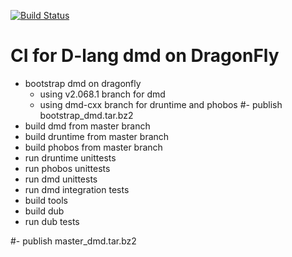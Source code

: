 [![Build Status](https://semaphoreci.com/api/v1/dkgroot/dmd_dragonfly_ci/branches/master/badge.svg)](https://semaphoreci.com/dkgroot/dmd_dragonfly_ci)

# CI for D-lang dmd on DragonFly

- bootstrap dmd on dragonfly
  - using v2.068.1 branch for dmd
  - using dmd-cxx branch for druntime and phobos
#- publish bootstrap_dmd.tar.bz2
- build dmd from master branch
- build druntime from master branch
- build phobos from master branch
- run druntime unittests
- run phobos unittests
- run dmd unittests
- run dmd integration tests
- build tools
- build dub
- run dub tests

#- publish master_dmd.tar.bz2

